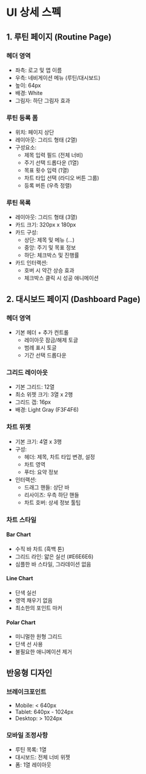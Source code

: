 # UI 상세 스펙

## 1. 루틴 페이지 (Routine Page)

### 헤더 영역
- 좌측: 로고 및 앱 이름
- 우측: 네비게이션 메뉴 (루틴/대시보드)
- 높이: 64px
- 배경: White
- 그림자: 하단 그림자 효과

### 루틴 등록 폼
- 위치: 페이지 상단
- 레이아웃: 그리드 형태 (2열)
- 구성요소:
  - 제목 입력 필드 (전체 너비)
  - 주기 선택 드롭다운 (1열)
  - 목표 횟수 입력 (1열)
  - 차트 타입 선택 (라디오 버튼 그룹)
  - 등록 버튼 (우측 정렬)

### 루틴 목록
- 레이아웃: 그리드 형태 (3열)
- 카드 크기: 320px x 180px
- 카드 구성:
  - 상단: 제목 및 메뉴 (...)
  - 중앙: 주기 및 목표 정보
  - 하단: 체크박스 및 진행률
- 카드 인터랙션:
  - 호버 시 약간 상승 효과
  - 체크박스 클릭 시 성공 애니메이션

## 2. 대시보드 페이지 (Dashboard Page)

### 헤더 영역
- 기본 헤더 + 추가 컨트롤
  - 레이아웃 잠금/해제 토글
  - 범례 표시 토글
  - 기간 선택 드롭다운

### 그리드 레이아웃
- 기본 그리드: 12열
- 최소 위젯 크기: 3열 x 2행
- 그리드 갭: 16px
- 배경: Light Gray (F3F4F6)

### 차트 위젯
- 기본 크기: 4열 x 3행
- 구성:
  - 헤더: 제목, 차트 타입 변경, 설정
  - 차트 영역
  - 푸터: 요약 정보
- 인터랙션:
  - 드래그 핸들: 상단 바
  - 리사이즈: 우측 하단 핸들
  - 차트 호버: 상세 정보 툴팁

### 차트 스타일
#### Bar Chart
- 수직 바 차트 (흑백 톤)
- 그리드 라인: 얇은 실선 (#E6E6E6)
- 심플한 바 스타일, 그라데이션 없음

#### Line Chart
- 단색 실선
- 영역 채우기 없음
- 최소한의 포인트 마커

#### Polar Chart
- 미니멀한 원형 그리드
- 단색 선 사용
- 불필요한 애니메이션 제거

## 반응형 디자인
### 브레이크포인트
- Mobile: < 640px
- Tablet: 640px - 1024px
- Desktop: > 1024px

### 모바일 조정사항
- 루틴 목록: 1열
- 대시보드: 전체 너비 위젯
- 폼: 1열 레이아웃
